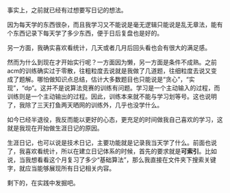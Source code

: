 事实上，之前就已经有过想要写日记的想法。

因为每天学的东西很杂，而且我学习又不能说是毫无逻辑只能说是乱无章法，能有个东西记录下每天学了多少东西，便于日后复盘也是好的。

另一方面，我确实喜欢看统计，几天或者几月后回头看也会有很大的满足感。

然而为什么到现在才开始实行呢？一方面因为懒，另一方面是条件不成熟。之前acm的训练确实过于零散，往粗粒度去说就是我做了几道题，往细粒度去说又变成了题解。哪怕做知识点总结，估计大多数题目也只能说是“贪心”，“实现”，“dp”。这并不是说算法竞赛的训练有问题。学习是一个主动输入的过程，而训练则是一个主动输出的过程。因此，训练本来就不能与学习划等号。这也说明了，我除了三天打鱼两天晒网的训练外，几乎也没学什么。

如今已经半退役，我反而能以更好的心态，更充足的时间做我自己喜欢的学习，这就是我现在开始做生涯日记的原因。

生涯日记，也可以说是技术日记，主要功能就是记录我当天学了什么。前面也说了，我喜欢看统计，所以在建立日记体系的时候，首先的要求就是**可索引**。比如说，当我想看看这个月复习了多少“基础算法”，那么我直接在文件夹下搜索关键字，就应当能够展现所有日记相关内容。

剩下的，在实践中发掘吧。
